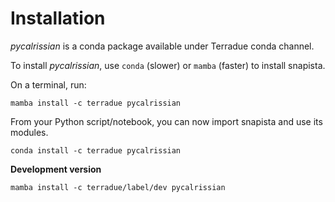 # Installation

_pycalrissian_ is a conda package available under Terradue conda channel.

To install _pycalrissian_, use `conda` (slower) or `mamba` (faster) to install snapista.

On a terminal, run:

```mamba install -c terradue pycalrissian```

From your Python script/notebook, you can now import snapista and use its modules.
```
conda install -c terradue pycalrissian
```

**Development version**

```mamba install -c terradue/label/dev pycalrissian```

